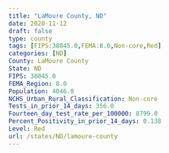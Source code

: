 ```yaml
---
title: "LaMoure County, ND"
date: 2020-11-12
draft: false
type: county
tags: [FIPS:38045.0,FEMA:8.0,Non-core,Red]
categories: [ND]
County: LaMoure County
State: ND
FIPS: 38045.0
FEMA_Region: 8.0
Population: 4046.0
NCHS_Urban_Rural_Classification: Non-core
Tests_in_prior_14_days: 356.0
Fourteen_day_test_rate_per_100000: 8799.0
Percent_Positivity_in_prior_14_days: 0.138
Level: Red
url: /states/ND/lamoure-county
---
```



